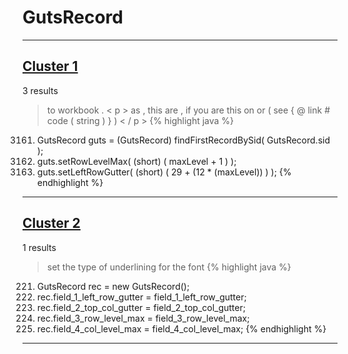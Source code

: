 # GutsRecord

***

## [Cluster 1](./1)
3 results
> to workbook . < p > as , this are , if you are this on or ( see { @ link # code ( string ) } ) < / p > 
{% highlight java %}
3161. GutsRecord guts = (GutsRecord) findFirstRecordBySid( GutsRecord.sid );
3162. guts.setRowLevelMax( (short) ( maxLevel + 1 ) );
3163. guts.setLeftRowGutter( (short) ( 29 + (12 * (maxLevel)) ) );
{% endhighlight %}

***

## [Cluster 2](./2)
1 results
> set the type of underlining for the font 
{% highlight java %}
221. GutsRecord rec = new GutsRecord();
222. rec.field_1_left_row_gutter = field_1_left_row_gutter;
223. rec.field_2_top_col_gutter = field_2_top_col_gutter;
224. rec.field_3_row_level_max = field_3_row_level_max;
225. rec.field_4_col_level_max = field_4_col_level_max;
{% endhighlight %}

***

